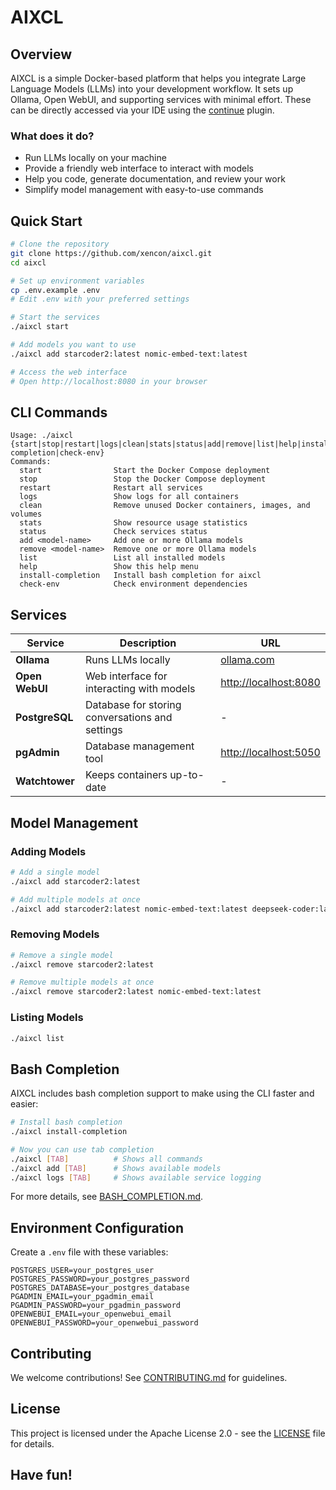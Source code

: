 # AIXCL

## Overview
AIXCL is a simple Docker-based platform that helps you integrate Large Language Models (LLMs) into your development workflow. It sets up Ollama, Open WebUI, and supporting services with minimal effort. These can be directly accessed via your IDE using the [continue](https://continue.dev) plugin.

### What does it do?
- Run LLMs locally on your machine
- Provide a friendly web interface to interact with models
- Help you code, generate documentation, and review your work
- Simplify model management with easy-to-use commands

## Quick Start

```bash
# Clone the repository
git clone https://github.com/xencon/aixcl.git
cd aixcl

# Set up environment variables
cp .env.example .env
# Edit .env with your preferred settings

# Start the services
./aixcl start

# Add models you want to use
./aixcl add starcoder2:latest nomic-embed-text:latest

# Access the web interface
# Open http://localhost:8080 in your browser
```

## CLI Commands

```
Usage: ./aixcl {start|stop|restart|logs|clean|stats|status|add|remove|list|help|install-completion|check-env}
Commands:
  start                Start the Docker Compose deployment
  stop                 Stop the Docker Compose deployment
  restart              Restart all services
  logs                 Show logs for all containers
  clean                Remove unused Docker containers, images, and volumes
  stats                Show resource usage statistics
  status               Check services status
  add <model-name>     Add one or more Ollama models
  remove <model-name>  Remove one or more Ollama models
  list                 List all installed models
  help                 Show this help menu
  install-completion   Install bash completion for aixcl
  check-env            Check environment dependencies
```

## Services

| Service | Description | URL |
|---------|-------------|-----|
| **Ollama** | Runs LLMs locally | [ollama.com](https://ollama.com) |
| **Open WebUI** | Web interface for interacting with models | [http://localhost:8080](http://localhost:8080) |
| **PostgreSQL** | Database for storing conversations and settings | - |
| **pgAdmin** | Database management tool | [http://localhost:5050](http://localhost:5050) |
| **Watchtower** | Keeps containers up-to-date | - |

## Model Management

### Adding Models
```bash
# Add a single model
./aixcl add starcoder2:latest

# Add multiple models at once
./aixcl add starcoder2:latest nomic-embed-text:latest deepseek-coder:latest
```

### Removing Models
```bash
# Remove a single model
./aixcl remove starcoder2:latest

# Remove multiple models at once
./aixcl remove starcoder2:latest nomic-embed-text:latest
```

### Listing Models
```bash
./aixcl list
```

## Bash Completion

AIXCL includes bash completion support to make using the CLI faster and easier:

```bash
# Install bash completion
./aixcl install-completion

# Now you can use tab completion
./aixcl [TAB]          # Shows all commands
./aixcl add [TAB]      # Shows available models
./aixcl logs [TAB]     # Shows available service logging
```

For more details, see [BASH_COMPLETION.md](./BASH_COMPLETION.md).

## Environment Configuration

Create a `.env` file with these variables:
```
POSTGRES_USER=your_postgres_user
POSTGRES_PASSWORD=your_postgres_password
POSTGRES_DATABASE=your_postgres_database
PGADMIN_EMAIL=your_pgadmin_email
PGADMIN_PASSWORD=your_pgadmin_password
OPENWEBUI_EMAIL=your_openwebui_email
OPENWEBUI_PASSWORD=your_openwebui_password
```

## Contributing

We welcome contributions! See [CONTRIBUTING.md](./CONTRIBUTING.md) for guidelines.

## License
This project is licensed under the Apache License 2.0 - see the [LICENSE](./LICENSE) file for details.

## Have fun!
